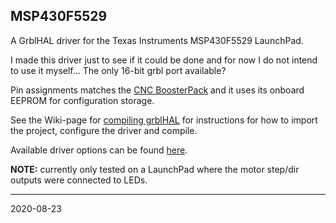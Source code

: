 ## MSP430F5529

A GrblHAL driver for the Texas Instruments MSP430F5529 LaunchPad.

I made this driver just to see if it could be done and for now I do not intend to use it myself... The only 16-bit grbl port available?

Pin assignments matches the [CNC BoosterPack](https://github.com/terjeio/CNC_Boosterpack) and it uses its onboard EEPROM for configuration storage.

See the Wiki-page for [compiling grblHAL](https://github.com/terjeio/grblHAL/wiki/Compiling-GrblHAL) for instructions for how to import the project, configure the driver and compile.

Available driver options can be found [here](./my_machine.h).

**NOTE:** currently only tested on a LaunchPad where the motor step/dir outputs were connected to LEDs.

---
2020-08-23
